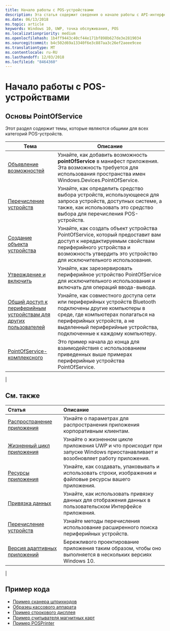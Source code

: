 ```yaml
---
title: Начало работы с POS-устройствами
description: Эта статья содержит сведения о начале работы с API-интерфейсами PointOfService для UWP.
ms.date: 06/13/2018
ms.topic: article
keywords: Windows 10, UWP, точка обслуживания, POS
ms.localizationpriority: medium
ms.openlocfilehash: 1b4ff9443c40cf44e171bf898b627de3e2819034
ms.sourcegitcommit: b4c502d69a13340f6e3c887aa3c26ef2aeee9cee
ms.translationtype: MT
ms.contentlocale: ru-RU
ms.lasthandoff: 12/03/2018
ms.locfileid: "8464360"
---
```

# <a name="getting-started-with-point-of-service"></a>Начало работы с POS-устройствами

## <a name="pointofservice-basics"></a>Основы PointOfService

Этот раздел содержит темы, которые являются общими для всех категорий POS-устройств.

|Тема |Описание |
|------|------------|
| [Объявление возможностей](pos-basics-capability.md)      | Узнайте, как добавить возможность **pointOfService** в манифест приложения.  Эта возможность требуется для использования пространства имен Windows.Devices.PointOfService.  |
| [Перечисление устройств](pos-basics-enumerating.md)        | Узнайте, как определить средство выбора устройств, использующееся для запроса устройств, доступных системе, а также, как использовать это средство выбора для перечисления POS-устройств.  |
| [Создание объекта устройства](pos-basics-deviceobject.md)  | Узнайте, как создать объект устройства PointOfService, который предоставит вам доступ к нередактируемым свойствам периферийного устройства и возможность утвердить это устройство для исключительного использования. |
| [Утверждение и включить ](pos-basics-claim.md)  | Узнайте, как зарезервировать периферийное устройство PointOfService для исключительного использования и включать для операций ввода-вывода.  |
| [Общий доступ к периферийным устройствам для других пользователей](pos-basics-sharing.md) | Узнайте, как совместного доступа сети или периферийных устройств Bluetooth подключены другие компьютеры в среде, где компьютерах полагаться на периферийных устройств, а не выделенный периферийные устройства, подключенные к каждому компьютеру.
| [PointOfService-комплексного](pos-get-started.md)  | Это пример начала до конца для взаимодействия с использованием приведенных выше примерах периферийные устройства PointOfService. |
|

## <a name="see-also"></a>См. также

| Статья   | Описание |
|:--------|:------------|
| [Распространение приложения](../publish/distribute-lob-apps-to-enterprises.md) | Узнайте о параметрах для распространения приложения корпоративным клиентам. |
| [Жизненный цикл приложения](../launch-resume/app-lifecycle.md) | Узнайте о жизненном цикле приложения UWP и что происходит при запуске Windows приостанавливает и возобновляет работу приложения. |
| [Ресурсы приложения](../app-resources/index.md) | Узнайте, как создавать, упаковывать и использовать строки, изображения и файловые ресурсы вашего приложения. |
| [Привязка данных](../data-binding/index.md) | Узнайте, как использовать привязку данных для отображения данных в пользовательском Интерфейсе приложения. |
| [Перечисление устройств](enumerate-devices.md) | Узнайте методы перечисления использование расширенного поиска периферийных устройств.|
| [Версия адаптивных приложений](../debug-test-perf/version-adaptive-apps.md) | Бережливого проектирование приложения таким образом, чтобы оно выполняется в нескольких версиях Windows 10.|
|


## <a name="sample-code"></a>Пример кода
+ [Пример сканера штрихкодов](https://github.com/Microsoft/Windows-universal-samples/tree/master/Samples/BarcodeScanner)
+ [Образец кассового аппарата]( https://github.com/Microsoft/Windows-universal-samples/tree/master/Samples/CashDrawer)
+ [Пример строкового дисплея](https://github.com/Microsoft/Windows-universal-samples/tree/master/Samples/LineDisplay)
+ [Пример считывателя магнитных карт](https://github.com/Microsoft/Windows-universal-samples/tree/master/Samples/MagneticStripeReader)
+ [Пример POSPrinter](https://github.com/Microsoft/Windows-universal-samples/tree/master/Samples/PosPrinter)

